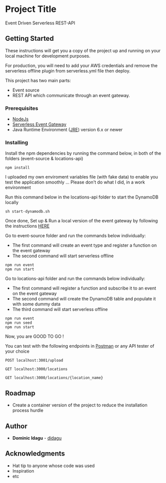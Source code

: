 # Project Title

Event Driven Serverless REST-API

## Getting Started

These instructions will get you a copy of the project up and running on your local machine for development purposes.

For production, you will need to add your AWS credentials and remove the serverless offline plugin from serverless.yml file then deploy.

This project has two main parts:
*   Event source
*   REST API
which communicate through an event gateway.

### Prerequisites

* [NodeJs](https://nodejs.org/en/download/)
* [Serverless Event Gateway](https://github.com/serverless/event-gateway)
* Java Runtime Environment ([JRE](https://www.java.com/download/)) version 6.x or newer


### Installing

Install the npm dependencies by running the command below, in both of the folders (event-source & locations-api)

```
npm install
```
I uploaded my own enviroment variables file (with fake data) to enable you test the application smoothly ... Please don't do what I did, in a work environment

Run this command below in the locations-api folder to start the DynamoDB locally

```
sh start-dynamodb.sh
```
Once done, Set up & Run a local version of the event gateway by following the instructions [HERE](https://github.com/serverless/event-gateway#running-the-event-gateway)

Go to event-source folder and run the commands below individually:
- The first command will create an event type and register a function on the event gateway
- The second command will start serverless offline

```
npm run event
npm run start
```

Go to locations-api folder and run the commands below individually:
- The first command will register a function and subscribe it to an event on the event gateway
- The second command will create the DynamoDB table and populate it with some dummy data
- The third command will start serverless offline

```
npm run event
npm run seed
npm run start
```

Now, you are GOOD TO GO !

You can test with the following endpoints in [Postman](https://www.getpostman.com/downloads/) or any API tester of your choice
```
POST localhost:3001/upload

GET localhost:3000/locations

GET localhost:3000/locations/{location_name}

```

## Roadmap
* Create a container version of the project to reduce the installation process hurdle

## Author

* **Dominic Idagu** - [didagu](https://github.com/didagu)

## Acknowledgments

* Hat tip to anyone whose code was used
* Inspiration
* etc
